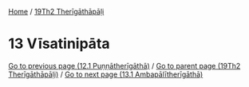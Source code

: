 
[Home](/) / [19Th2 Therīgāthāpāḷi](../19Th2.md)

# 13 Vīsatinipāta


[Go to previous page (12.1 Puṇṇātherīgāthā)](12/12.1.md) / [Go to parent page (19Th2 Therīgāthāpāḷi)](0.md) / [Go to next page (13.1 Ambapālītherīgāthā)](13/13.1.md)


